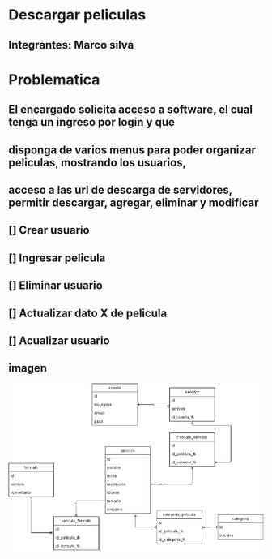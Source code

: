 # Descargar peliculas

## Integrantes: Marco silva

# Problematica
## El encargado solicita acceso a software, el cual tenga un ingreso por login y que 
## disponga de varios menus para poder organizar peliculas, mostrando los usuarios, 
## acceso a las url de descarga de servidores, permitir descargar, agregar, eliminar y modificar

## [] Crear usuario
## [] Ingresar pelicula
## [] Eliminar usuario
## [] Actualizar dato X de pelicula
## [] Acualizar usuario

## imagen


![modelo](imagen/Diagrama.png)
